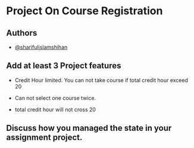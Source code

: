 
# Project On Course Registration




## Authors

- [@sharifulislamshihan](https://github.com/sharifulislamshihan)


## Add at least 3 Project features

* Credit Hour limited. You can not take course if total credit hour exceed 20

* Can not select one course twice.

* total credit hour will not cross 20

## Discuss how you managed the state in your assignment project.



